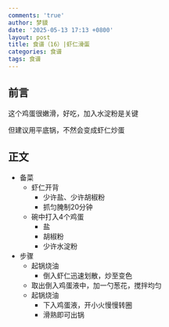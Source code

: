 ```yaml
---
comments: 'true'
author: 梦貘
date: '2025-05-13 17:13 +0800'
layout: post
title: 食谱（16）|虾仁滑蛋
categories: 食谱
tags: 食谱
---
```

## 前言

这个鸡蛋很嫩滑，好吃，加入水淀粉是关键

但建议用平底锅，不然会变成虾仁炒蛋

## 正文

- 备菜
  - 虾仁开背
    - 少许盐、少许胡椒粉
    - 抓匀腌制20分钟
  - 碗中打入4个鸡蛋
    - 盐
    - 胡椒粉
    - 少许水淀粉
- 步骤
  - 起锅烧油
    - 倒入虾仁迅速划散，炒至变色
  - 取出倒入鸡蛋液中，加一勺葱花，搅拌均匀
  - 起锅烧油
    - 下入鸡蛋液，开小火慢慢转圈
    - 滑熟即可出锅